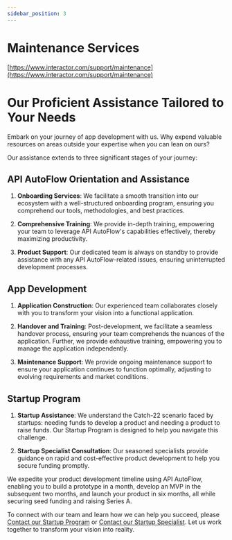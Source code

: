 ```yaml
---
sidebar_position: 3
---
```

# Maintenance Services

[https://www.interactor.com/support/maintenance](https://www.interactor.com/support/maintenance)

# Our Proficient Assistance Tailored to Your Needs

Embark on your journey of app development with us. Why expend valuable resources on areas outside your expertise when you can lean on ours?

Our assistance extends to three significant stages of your journey:

## API AutoFlow Orientation and Assistance

1. **Onboarding Services**: We facilitate a smooth transition into our ecosystem with a well-structured onboarding program, ensuring you comprehend our tools, methodologies, and best practices.
  
2. **Comprehensive Training**: We provide in-depth training, empowering your team to leverage API AutoFlow's capabilities effectively, thereby maximizing productivity.
   
3. **Product Support**: Our dedicated team is always on standby to provide assistance with any API AutoFlow-related issues, ensuring uninterrupted development processes.

## App Development

1. **Application Construction**: Our experienced team collaborates closely with you to transform your vision into a functional application.
   
2. **Handover and Training**: Post-development, we facilitate a seamless handover process, ensuring your team comprehends the nuances of the application. Further, we provide exhaustive training, empowering you to manage the application independently.
   
3. **Maintenance Support**: We provide ongoing maintenance support to ensure your application continues to function optimally, adjusting to evolving requirements and market conditions.

## Startup Program

1. **Startup Assistance**: We understand the Catch-22 scenario faced by startups: needing funds to develop a product and needing a product to raise funds. Our Startup Program is designed to help you navigate this challenge.

2. **Startup Specialist Consultation**: Our seasoned specialists provide guidance on rapid and cost-effective product development to help you secure funding promptly.

We expedite your product development timeline using API AutoFlow, enabling you to build a prototype in a month, develop an MVP in the subsequent two months, and launch your product in six months, all while securing seed funding and raising Series A.

To connect with our team and learn how we can help you succeed, please [Contact our Startup Program](link) or [Contact our Startup Specialist](link). Let us work together to transform your vision into reality.
